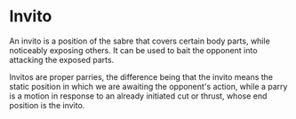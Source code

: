 # Invito

An invito is a position of the sabre that covers certain body parts, while noticeably exposing others. It can be used to bait the opponent into attacking the exposed parts.

Invitos are proper parries, the difference being that the invito means the static position in which we are awaiting the opponent's action, while a parry is a motion in response to an already initiated cut or thrust, whose end position is the invito.
